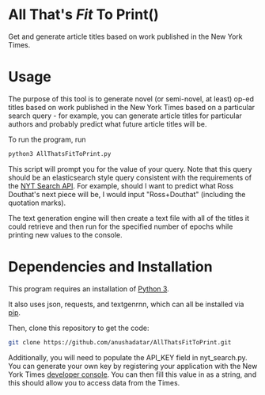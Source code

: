 # All That's *Fit* To Print()
Get and generate article titles based on work published in the New York Times.

# Usage
The purpose of this tool is to generate novel (or semi-novel, at least) op-ed titles based on work published in the New York Times based on a particular search query - for example, you can generate article titles for particular authors and probably predict what future article titles will be.

To run the program, run 
```sh
python3 AllThatsFitToPrint.py
```
This script will prompt you for the value of your query. Note that this query should be an elasticsearch style query consistent with the requirements of the [NYT Search API](https://developer.nytimes.com/docs/articlesearch-product/1/overview). For example, should I want to predict what Ross Douthat's next piece will be, I would input "Ross+Douthat" (including the quotation marks). 

The text generation engine will then create a text file with all of the titles it could retrieve and then run for the specified number of epochs while printing new values to the console.

# Dependencies and Installation
This program requires an installation of [Python 3](https://www.python.org/downloads/).

It also uses json, requests, and textgenrnn, which can all be installed via [pip](https://pypi.org/project/pip/). 

Then, clone this repository to get the code:
```sh
git clone https://github.com/anushadatar/AllThatsFitToPrint.git
```
Additionally, you will need to populate the API_KEY field in nyt_search.py. You can generate your own key by registering your application with the New York Times [developer console](https://developer.nytimes.com/). You can then fill this value in as a string, and this should allow you to access data from the Times.
